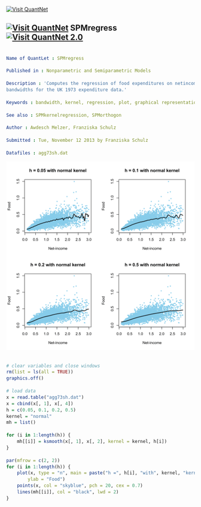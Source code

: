 
[<img src="https://github.com/QuantLet/Styleguide-and-FAQ/blob/master/pictures/banner.png" width="880" alt="Visit QuantNet">](http://quantlet.de/index.php?p=info)

## [<img src="https://github.com/QuantLet/Styleguide-and-Validation-procedure/blob/master/pictures/qloqo.png" alt="Visit QuantNet">](http://quantlet.de/) **SPMregress** [<img src="https://github.com/QuantLet/Styleguide-and-Validation-procedure/blob/master/pictures/QN2.png" width="60" alt="Visit QuantNet 2.0">](http://quantlet.de/d3/ia)

```yaml

Name of QuantLet : SPMregress

Published in : Nonparametric and Semiparametric Models

Description : 'Computes the regression of food expenditures on netincome with four different
bandwidths for the UK 1973 expenditure data.'

Keywords : bandwidth, kernel, regression, plot, graphical representation, data visualization

See also : SPMkernelregression, SPMorthogon

Author : Awdesch Melzer, Franziska Schulz

Submitted : Tue, November 12 2013 by Franziska Schulz

Datafiles : agg73sh.dat

```

![Picture1](SPMregress-1.png)


```r

# clear variables and close windows
rm(list = ls(all = TRUE))
graphics.off()

# load data
x = read.table("agg73sh.dat")
x = cbind(x[, 1], x[, 4])
h = c(0.05, 0.1, 0.2, 0.5)
kernel = "normal"
mh = list()

for (i in 1:length(h)) {
    mh[[i]] = ksmooth(x[, 1], x[, 2], kernel = kernel, h[i])
}

par(mfrow = c(2, 2))
for (i in 1:length(h)) {
    plot(x, type = "n", main = paste("h =", h[i], "with", kernel, "kernel"), xlab = "Net-income", 
        ylab = "Food")
    points(x, col = "skyblue", pch = 20, cex = 0.7)
    lines(mh[[i]], col = "black", lwd = 2)
}
```

